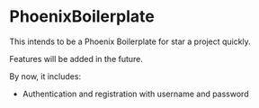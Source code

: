 # PhoenixBoilerplate
This intends to be a Phoenix Boilerplate for star a project quickly.

Features will be added in the future.

By now, it includes:

-  Authentication and registration with username and password